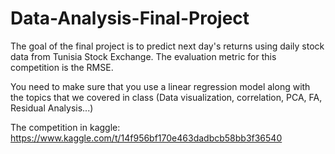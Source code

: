 # Data-Analysis-Final-Project

The goal of the final project is to predict next day's returns using daily stock data from Tunisia Stock Exchange. The evaluation metric for this competition is the RMSE.

You need to make sure that you use a linear regression model along with the topics that we covered in class (Data visualization, correlation, PCA, FA, Residual Analysis...)

The competition in kaggle: https://www.kaggle.com/t/14f956bf170e463dadbcb58bb3f36540
